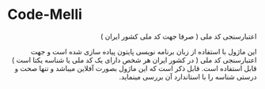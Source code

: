 # Code-Melli
<p dir='rtl' align='right'>
اعتبارسنجی کد ملی ( صرفا جهت کد ملی کشور ایران ) 
</p>
<p dir='rtl' align='right'>
این ماژول با استفاده از زبان برنامه نویسی پایتون پیاده سازی شده است و جهت اعتبارسنجی کد ملی ( در کشور ایران هر شخص دارای یک کد ملی یا شناسه یکتا است ) قابل استفاده است.
قابل ذکر است که این ماژول بصورت آفلاین میباشد و تنها صحت و درستی شناسه را با استاندارد آن بررسی مینماید.
</p>
